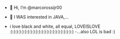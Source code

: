 - 👋 Hi, I’m @marcorossijr00
- 👀 I WAS interested in JAVA,...

- i love black and white, all equal, LOVEISLOVE :):):):):):):):):):):):):):):):):):):):):):):)
-...also LOL is bad :)
